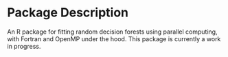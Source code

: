 Package Description
===================
An R package for fitting random decision forests using parallel computing, with Fortran and OpenMP under the hood. This package is currently a work in progress.


